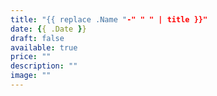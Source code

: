 ```yaml
---
title: "{{ replace .Name "-" " " | title }}"
date: {{ .Date }}
draft: false
available: true
price: ""
description: ""
image: ""
---
```

